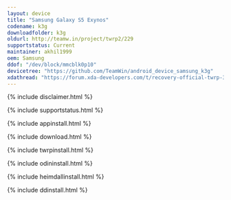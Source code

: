 ```yaml
---
layout: device
title: "Samsung Galaxy S5 Exynos"
codename: k3g
downloadfolder: k3g
oldurl: http://teamw.in/project/twrp2/229
supportstatus: Current
maintainer: akhil1999
oem: Samsung
ddof: "/dev/block/mmcblk0p10"
devicetree: "https://github.com/TeamWin/android_device_samsung_k3g"
xdathread: "https://forum.xda-developers.com/t/recovery-official-twrp-3-6-0_9-recovery-k3g.4401639/"
---
```


{% include disclaimer.html %}

{% include supportstatus.html %}

{% include appinstall.html %}

{% include download.html %}

{% include twrpinstall.html %}

{% include odininstall.html %}

{% include heimdallinstall.html %}

{% include ddinstall.html %}
